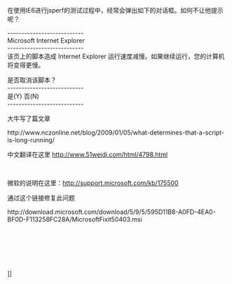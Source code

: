 <p>在使用IE6进行jsperf的测试过程中，经常会弹出如下的对话框。如何不让他提示呢？</p>
<p>---------------------------<br />Microsoft Internet Explorer<br />---------------------------<br />该页上的脚本造成 Internet Explorer 运行速度减慢。如果继续运行，您的计算机将变得更慢。</p>
<p>是否取消该脚本？<br />---------------------------<br />是(Y) 否(N) <br />---------------------------</p>
<p>大牛写了篇文章</p>
<p>http://www.nczonline.net/blog/2009/01/05/what-determines-that-a-script-is-long-running/</p>
<p>中文翻译在这里&nbsp;<a href="http://www.51weidi.com/html/4798.html">http://www.51weidi.com/html/4798.html</a></p>
<p>&nbsp;</p>
<p>微软的说明在这里：<a href="http://support.microsoft.com/kb/175500">http://support.microsoft.com/kb/175500</a></p>
<p>通过这个链接修复此问题</p>
<p>http://download.microsoft.com/download/5/9/5/595D11B8-A0FD-4EA0-BF0D-F113258FC28A/MicrosoftFixit50403.msi</p>
<p>&nbsp;</p>
<p>&nbsp;</p>
<p>&nbsp;</p>]]